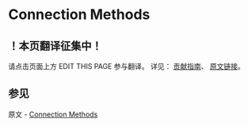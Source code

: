 # Connection Methods

## ！本页翻译征集中！

请点击页面上方 EDIT THIS PAGE 参与翻译。
详见：
[贡献指南]( https://github.com/JinMuInfo/MongoDB-Manual-zh/blob/master/CONTRIBUTING.md )、
[原文链接](  https://docs.mongodb.com/manual/reference/method/js-connection/  )。

## 参见

原文 - [Connection Methods]( https://docs.mongodb.com/manual/reference/method/js-connection/ )

